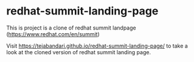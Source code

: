 # redhat-summit-landing-page
This is project is a clone of redhat summit landpage (https://www.redhat.com/en/summit)

Visit https://tejabandari.github.io/redhat-summit-landing-page/ to take a look at the cloned version of redhat summit landing page.
